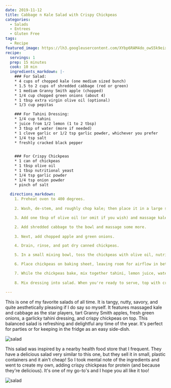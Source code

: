 ```yaml
---
date: 2019-11-12
title: Cabbage n Kale Salad with Crispy Chickpeas
categories: 
  - Salads
  - Entrees
  - Gluten Free
tags:
  - Recipe
featured_image: https://lh3.googleusercontent.com/XYbp6RAM4do_owS5k9eix_KzGHckQ_ILsMs1y8K4rYJqb-UBrWs8yxNIdgoAX9VuraLk04rj92A9B8Y0Z2Ds4V4P6f3FCy3ADKzdBTiZogahkRHe-SEfljjgAcC1mgEOi_f_Hand-DU=w2400 
recipe:
  servings: 1
  prep: 15 minutes
  cook: 10 min
  ingredients_markdown: |-
    ### For Salad:
    * 4 cups of chopped kale (one medium sized bunch)
    * 1.5 to 2 cups of shredded cabbage (red or green)
    * 1 medium Granny Smith apple (chopped)
    * 1/4 cup chopped green onions (about 4)
    * 1 tbsp extra virgin olive oil (optional)
    * 1/3 cup pepitas

    ### For Tahini Dressing:
    * 1/4 cup tahini
    * juice from 1/2 lemon (1 to 2 tbsp)
    * 3 tbsp of water (more if needed)
    * 1 clove garlic or 1/2 tsp garlic powder, whichever you prefer
    * 1/4 tsp salt
    * freshly cracked black pepper


    ### For Crispy Chickpeas
    * 1 can of chickpeas
    * 1 tbsp olive oil
    * 1 tbsp nutritional yeast
    * 1/4 tsp garlic powder
    * 1/4 tsp onion powder
    * pinch of salt
    
  directions_markdown:
    1. Preheat oven to 400 degrees.
    
    2. Wash, de-stem, and roughly chop kale; then place it in a large salad bowl.

    3. Add one tbsp of olive oil (or omit if you wish) and massage kale.

    2. Add shredded cabbage to the bowl and massage some more.
    
    3. Next, add chopped apple and green onions.

    4. Drain, rinse, and pat dry canned chickpeas.

    5. In a small mixing bowl, toss the chickpeas with olive oil, nutritional yeast, garlic powder, onion powder, and salt.

    6. Place chickpeas on baking sheet, leaving room for airflow in between. Bake for about 12 minutes, shaking pan halfway. They should be slightly brown.

    7. While the chickpeas bake, mix together tahini, lemon juice, water, garlic, salt, and pepper (the lemon juice will make the tahini seize up a little. That's okay, just add water until it's liquidy again. Warm water is especially effective.
    
    8. Mix dressing into salad. When you're ready to serve, top with crispy chickpeas and pepitas so they don't get soggy.

---
```

This is one of my favorite salads of all time. It is tangy, nutty, savory, and quite aesthetically pleasing if I do say so myself. It features massaged kale and cabbage as the star players, tart Granny Smith apples, fresh green onions, a garlicky tahini dressing, and crispy chickpeas on top. This balanced salad is refreshing and delightful any time of the year. It's perfect for parties or for keeping in the fridge as an easy side-dish.

![salad](https://lh3.googleusercontent.com/YpmF78me5PKEGO1fndl2OOjeJozquoRojuwhrIboer9XvKGDP9kB4V6yDhvw62DWr54-v6baLINv0swafW_VLa3Lfk22xQUoMsLIe5GH51Q0lfBuHVAzgKeVTHgIw8re1j3f4eyXMR0=w2400) 

This salad was inspired by a nearby health food store that I frequent. They have a delicious salad very similar to this one, but they sell it in small, plastic containers and it ain't cheap! So I took mental note of the ingredients and went to create my own, adding crispy chickpeas for protein (and because they're delicious). It's one of my go-to's and I hope you all like it too!

![salad](https://lh3.googleusercontent.com/CbNgI1uNZuAYU-XOdE6NH0rxzZzFmSsCZ506EWGFPwzfdjuPwxcQSey6Ir3uMOItbwi-lo-AH_XUEpZ-Sn3bj9X8tFAheKOII1jkLRDfBPv2dHULR48L9RXmu--BqeawcIkRQ__HVow4rO0GCDecDXhGUEvp35Ie9_3-l6pNaxm5Wcc70vGG5qlViKjn0yJo_pdyfUVaKtwFir24egMgXehOsl_koy3jEgtY05Y5wIuOO-Yo5pgRQsPbJ7CclME0Q8bPQktUXqidRK5IYX4dN87veMmtPEjiS3dR7BeF2gDcGHoJVRyaQgr9KXltGbX1RrOzOgylYAVp45nKLNwCCUmPh8bmSWNvzABIskYlqaGZ_guPlcrr3zl9-aXLCs-TTm-F0dwbPLn8FAqmhSqY2B0k9balpOOIhvXvFfu1IGA6rATZ4vBtspEPhWJei8YZ02ohrtqdlN13JYulIJkS7MjlxAI2aod9Sy0zrNz3Ey5XRzCgMKO5ljruXRKVjC9OsgAAAk7rR_SvAgsisnooFKyYJZAlOu6ik7j7HrKsV_LS2g03tmSFqHseltlo-Iq1mGnnWpWdTTxvm_dKIQ8R2fZL-dJUNFer9hnoN6VbjrtQ1ZrM8daqWJu3YsrRjPMYGws4PinUyAZopjTaYmLMslabCtk3v8dAUTQJmMOIZLAmj7kbePvLliI=w958-h1338-no)